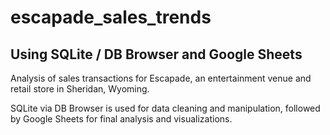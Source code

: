 # escapade_sales_trends
## Using SQLite / DB Browser and Google Sheets
Analysis of sales transactions for Escapade, an entertainment venue and retail store in Sheridan, Wyoming.

SQLite via DB Browser is used for data cleaning and manipulation, followed by Google Sheets for final analysis and visualizations.
